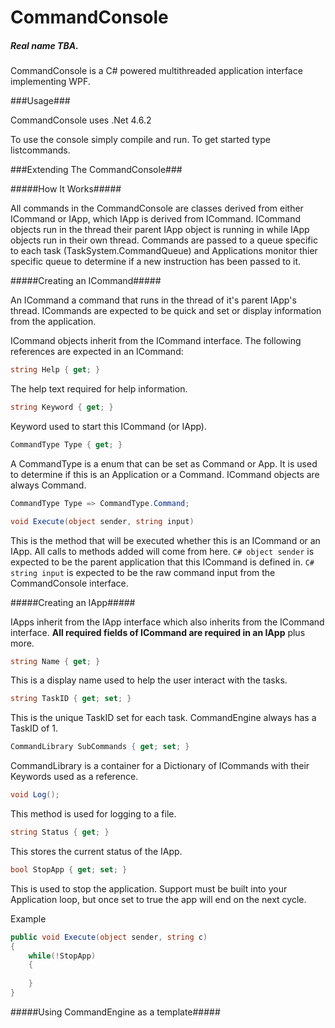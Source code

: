 # CommandConsole #
##### Real name TBA. #####

CommandConsole is a C# powered multithreaded application interface implementing WPF.

###Usage###

CommandConsole uses .Net 4.6.2

To use the console simply compile and run. To get started type listcommands.

###Extending The CommandConsole###

#####How It Works#####

All commands in the CommandConsole are classes derived from either ICommand or IApp, which IApp is derived from ICommand.
ICommand objects run in the thread their parent IApp object is running in while IApp objects run in their own thread.
Commands are passed to a queue specific to each task (TaskSystem.CommandQueue) and Applications monitor thier specific queue
to determine if a new instruction has been passed to it.

#####Creating an ICommand#####

An ICommand a command that runs in the thread of it's parent IApp's thread. ICommands are expected to be quick and set or 
display information from the application.

ICommand objects inherit from the ICommand interface. The following references are expected in an ICommand:

```C#
string Help { get; }
```
The help text required for help information.

```C#
string Keyword { get; }
```
Keyword used to start this ICommand (or IApp).

```C#
CommandType Type { get; }
```
A CommandType is a enum that can be set as Command or App. It is used to determine if this is an Application or a Command.
ICommand objects are always Command.
```C#
CommandType Type => CommandType.Command;
```

```C#
void Execute(object sender, string input)
```
This is the method that will be executed whether this is an ICommand or an IApp. All calls to methods added will come from here.
```C# object sender``` is expected to be the parent application that this ICommand is defined in.
```C# string input``` is expected to be the raw command input from the CommandConsole interface.

#####Creating an IApp#####

IApps inherit from the IApp interface which also inherits from the ICommand interface.
**All required fields of ICommand are required in an IApp** plus more.

```C#
string Name { get; }
```
This is a display name used to help the user interact with the tasks.

```C#
string TaskID { get; set; }
```
This is the unique TaskID set for each task. CommandEngine always has a TaskID of 1.

```C#
CommandLibrary SubCommands { get; set; }
```
CommandLibrary is a container for a Dictionary of ICommands with their Keywords used as a reference.

```C#
void Log();
```
This method is used for logging to a file.

```C#
string Status { get; }
```
This stores the current status of the IApp.

```C#
bool StopApp { get; set; }
```
This is used to stop the application. Support must be built into your Application loop, but once set to true the app will end on the next cycle.

Example
```C#
public void Execute(object sender, string c)
{
	while(!StopApp)
	{
		
	}
}
```

#####Using CommandEngine as a template#####
